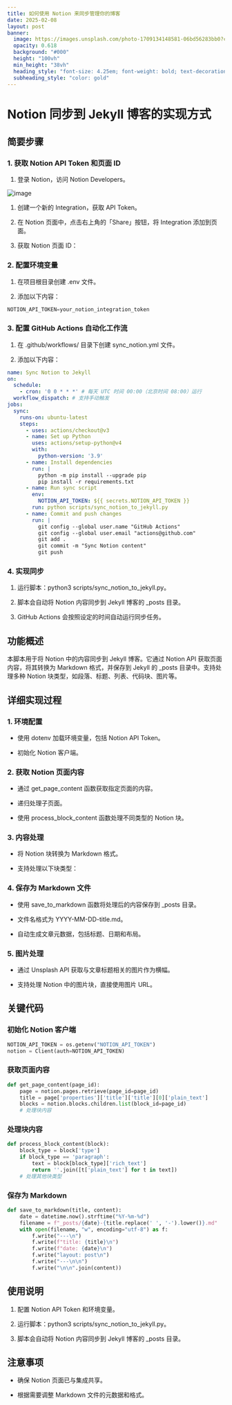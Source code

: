 ```yaml
---
title: 如何使用 Notion 来同步管理你的博客
date: 2025-02-08
layout: post
banner:
  image: https://images.unsplash.com/photo-1709134148581-06bd56283bb0?crop=entropy&cs=tinysrgb&fit=max&fm=jpg&ixid=M3w2OTIwMzJ8MHwxfHJhbmRvbXx8fHx8fHx8fDE3MzkwMTgwMTR8&ixlib=rb-4.0.3&q=80&w=1080
  opacity: 0.618
  background: "#000"
  height: "100vh"
  min_height: "38vh"
  heading_style: "font-size: 4.25em; font-weight: bold; text-decoration: underline"
  subheading_style: "color: gold"
---
```


# Notion 同步到 Jekyll 博客的实现方式

## 简要步骤

### 1. 获取 Notion API Token 和页面 ID

1. 登录 Notion，访问 Notion Developers。

![image](https://prod-files-secure.s3.us-west-2.amazonaws.com/a7a0cc5a-89b9-4cda-8686-1fba0ca52f40/d19c1afe-dea5-4312-9333-786b0ba83054/image.png?X-Amz-Algorithm=AWS4-HMAC-SHA256&X-Amz-Content-Sha256=UNSIGNED-PAYLOAD&X-Amz-Credential=ASIAZI2LB466YPW7PQSV%2F20250208%2Fus-west-2%2Fs3%2Faws4_request&X-Amz-Date=20250208T123334Z&X-Amz-Expires=3600&X-Amz-Security-Token=IQoJb3JpZ2luX2VjEHQaCXVzLXdlc3QtMiJGMEQCIFDd4jjD7tzTAyuYYeMNiteTRAJA%2FU2j29sVFqSHh7p7AiBJjGdqhqRWDH6Pq71OsYlhczWRbapdJtTmqkTbx59XyiqIBAiN%2F%2F%2F%2F%2F%2F%2F%2F%2F%2F8BEAAaDDYzNzQyMzE4MzgwNSIM5sakKi8W1IxdI5tjKtwDnyq%2FwKtrGRNKWzAFJWAK6YAw5wwKVaRBP8HR1wwv1Jk6GU846R4rfsKElckMX0yv9vLo9t5mDNFSDQbgDU6K4xEP%2FJojUd8D0lct9spv6L6f2yADfRnSk5wKNIhW6mgObYl7rakkhg1NHNhK4qyhAthOQfI5%2B4y4DJGquoS7fg4Qe1Jj3PXGx%2Fxww0%2BkBs4L1vs3Z4UuN7OeYTj0x2LhVoW9nxcgZCBlJBl83Aey3DtfVzt3p9Clxnp0Bq3fMywp7SnQxJq2UKz5Af15lXC0asinMkh8wsFZs36CdqqJPhruFHTguSa5GJy1XS%2BHUUKCmyPfwj4uWpo0%2FC8%2B8WBnT4XqWy4g2ikv0fGT8lC4fI6S5hIEfkRWoQC6GIdem8%2Fqb0Afc%2Fez9bOmcg9NRxYGxESO2o%2F3y%2B9TfcQWyLaDHfOTfiAIohVTtzEGmd8z5m4qvcb2dZ23pxwjA64bMR507KGYj5sX4GqWtD77UseOMgQ%2B%2BgjXSA2JqBbTvQUp%2Bi12ynh5eE07dgbZSC43uz2R4b%2BpEER%2BS%2BdSWvGorNze9%2BHhbtgELESkqjNd0rF0thm7ZPoR5eWHu%2ForENDUHE34Zza2QkUxvPfpevXeGv851pC%2BuH4rEIP0%2FoGcieswuoadvQY6pgGtkFHv2bQ51zxDL2XAAT3MGsKGi1WlLGerWiurGmq7pKfnOnsKyhxxlIac8KQrfzp4%2Bu51mX2rmzxOOjmzpziYmXGxaOcimJU9WFyb99bG%2BeB52oWQDDDeLFpiVP0azZMN2FeCAItJ9ntPYXdZ6is9PIwjmXXVbB%2BvKNP2EfKASELloJLu3sP6OawLlgTcRQ%2BhMnAgmY%2FyLQoRYT9MkqAgxO1UgAS1&X-Amz-Signature=ae9d483c89db1a1d6d29c0d6d7a6ed5b73d09aedbfeb759bd640064ce1d93ac1&X-Amz-SignedHeaders=host&x-id=GetObject)

1. 创建一个新的 Integration，获取 API Token。

1. 在 Notion 页面中，点击右上角的「Share」按钮，将 Integration 添加到页面。

1. 获取 Notion 页面 ID：


### 2. 配置环境变量

1. 在项目根目录创建 .env 文件。

1. 添加以下内容：

```javascript
NOTION_API_TOKEN=your_notion_integration_token
```

### 3. 配置 GitHub Actions 自动化工作流

1. 在 .github/workflows/ 目录下创建 sync_notion.yml 文件。

1. 添加以下内容：

```yaml
name: Sync Notion to Jekyll
on:
  schedule:
    - cron: '0 0 * * *' # 每天 UTC 时间 00:00（北京时间 08:00）运行
  workflow_dispatch: # 支持手动触发
jobs:
  sync:
    runs-on: ubuntu-latest
    steps:
      - uses: actions/checkout@v3
      - name: Set up Python
        uses: actions/setup-python@v4
        with:
          python-version: '3.9'
      - name: Install dependencies
        run: |
          python -m pip install --upgrade pip
          pip install -r requirements.txt
      - name: Run sync script
        env:
          NOTION_API_TOKEN: ${{ secrets.NOTION_API_TOKEN }}
        run: python scripts/sync_notion_to_jekyll.py
      - name: Commit and push changes
        run: |
          git config --global user.name "GitHub Actions"
          git config --global user.email "actions@github.com"
          git add .
          git commit -m "Sync Notion content"
          git push
```

### 4. 实现同步

1. 运行脚本：python3 scripts/sync_notion_to_jekyll.py。

1. 脚本会自动将 Notion 内容同步到 Jekyll 博客的 _posts 目录。

1. GitHub Actions 会按照设定的时间自动运行同步任务。

## 功能概述

本脚本用于将 Notion 中的内容同步到 Jekyll 博客。它通过 Notion API 获取页面内容，将其转换为 Markdown 格式，并保存到 Jekyll 的 _posts 目录中。支持处理多种 Notion 块类型，如段落、标题、列表、代码块、图片等。

## 详细实现过程

### 1. 环境配置

- 使用 dotenv 加载环境变量，包括 Notion API Token。

- 初始化 Notion 客户端。

### 2. 获取 Notion 页面内容

- 通过 get_page_content 函数获取指定页面的内容。

- 递归处理子页面。

- 使用 process_block_content 函数处理不同类型的 Notion 块。

### 3. 内容处理

- 将 Notion 块转换为 Markdown 格式。

- 支持处理以下块类型：


### 4. 保存为 Markdown 文件

- 使用 save_to_markdown 函数将处理后的内容保存到 _posts 目录。

- 文件名格式为 YYYY-MM-DD-title.md。

- 自动生成文章元数据，包括标题、日期和布局。

### 5. 图片处理

- 通过 Unsplash API 获取与文章标题相关的图片作为横幅。

- 支持处理 Notion 中的图片块，直接使用图片 URL。

## 关键代码

### 初始化 Notion 客户端

```python
NOTION_API_TOKEN = os.getenv("NOTION_API_TOKEN")
notion = Client(auth=NOTION_API_TOKEN)
```

### 获取页面内容

```python
def get_page_content(page_id):
    page = notion.pages.retrieve(page_id=page_id)
    title = page['properties']['title']['title'][0]['plain_text']
    blocks = notion.blocks.children.list(block_id=page_id)
    # 处理块内容
```

### 处理块内容

```python
def process_block_content(block):
    block_type = block['type']
    if block_type == 'paragraph':
        text = block[block_type]['rich_text']
        return ''.join([t['plain_text'] for t in text])
    # 处理其他块类型
```

### 保存为 Markdown

```python
def save_to_markdown(title, content):
    date = datetime.now().strftime("%Y-%m-%d")
    filename = f"_posts/{date}-{title.replace(' ', '-').lower()}.md"
    with open(filename, "w", encoding="utf-8") as f:
        f.write("---\n")
        f.write(f"title: {title}\n")
        f.write(f"date: {date}\n")
        f.write("layout: post\n")
        f.write("---\n\n")
        f.write("\n\n".join(content))
```

## 使用说明

1. 配置 Notion API Token 和环境变量。

1. 运行脚本：python3 scripts/sync_notion_to_jekyll.py。

1. 脚本会自动将 Notion 内容同步到 Jekyll 博客的 _posts 目录。

## 注意事项

- 确保 Notion 页面已与集成共享。

- 根据需要调整 Markdown 文件的元数据和格式。